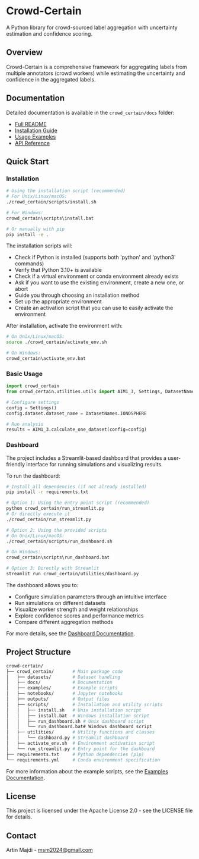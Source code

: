 # Crowd-Certain

A Python library for crowd-sourced label aggregation with uncertainty estimation and confidence scoring.

## Overview

Crowd-Certain is a comprehensive framework for aggregating labels from multiple annotators (crowd workers) while estimating the uncertainty and confidence in the aggregated labels.

## Documentation

Detailed documentation is available in the `crowd_certain/docs` folder:

- [Full README](crowd_certain/docs/README.md)
- [Installation Guide](crowd_certain/docs/INSTALLATION.md)
- [Usage Examples](crowd_certain/docs/USAGE.md)
- [API Reference](crowd_certain/docs/API.md)

## Quick Start

### Installation

```bash
# Using the installation script (recommended)
# For Unix/Linux/macOS:
./crowd_certain/scripts/install.sh

# For Windows:
crowd_certain\scripts\install.bat

# Or manually with pip
pip install -e .
```

The installation scripts will:

- Check if Python is installed (supports both 'python' and 'python3' commands)
- Verify that Python 3.10+ is available
- Check if a virtual environment or conda environment already exists
- Ask if you want to use the existing environment, create a new one, or abort
- Guide you through choosing an installation method
- Set up the appropriate environment
- Create an activation script that you can use to easily activate the environment

After installation, activate the environment with:

```bash
# On Unix/Linux/macOS:
source ./crowd_certain/activate_env.sh

# On Windows:
crowd_certain\activate_env.bat
```

### Basic Usage

```python
import crowd_certain
from crowd_certain.utilities.utils import AIM1_3, Settings, DatasetNames

# Configure settings
config = Settings()
config.dataset.dataset_name = DatasetNames.IONOSPHERE

# Run analysis
results = AIM1_3.calculate_one_dataset(config=config)
```

### Dashboard

The project includes a Streamlit-based dashboard that provides a user-friendly interface for running simulations and visualizing results.

To run the dashboard:

```bash
# Install all dependencies (if not already installed)
pip install -r requirements.txt

# Option 1: Using the entry point script (recommended)
python crowd_certain/run_streamlit.py
# Or directly execute it
./crowd_certain/run_streamlit.py

# Option 2: Using the provided scripts
# On Unix/Linux/macOS:
./crowd_certain/scripts/run_dashboard.sh

# On Windows:
crowd_certain\scripts\run_dashboard.bat

# Option 3: Directly with Streamlit
streamlit run crowd_certain/utilities/dashboard.py
```

The dashboard allows you to:

- Configure simulation parameters through an intuitive interface
- Run simulations on different datasets
- Visualize worker strength and weight relationships
- Explore confidence scores and performance metrics
- Compare different aggregation methods

For more details, see the [Dashboard Documentation](crowd_certain/docs/DASHBOARD.md).

## Project Structure

```bash
crowd-certain/
├── crowd_certain/       # Main package code
│   ├── datasets/        # Dataset handling
│   ├── docs/            # Documentation
│   ├── examples/        # Example scripts
│   ├── notebooks/       # Jupyter notebooks
│   ├── outputs/         # Output files
│   ├── scripts/         # Installation and utility scripts
│   │   ├── install.sh   # Unix installation script
│   │   ├── install.bat  # Windows installation script
│   │   ├── run_dashboard.sh # Unix dashboard script
│   │   └── run_dashboard.bat# Windows dashboard script
│   ├── utilities/       # Utility functions and classes
│   │   └── dashboard.py # Streamlit dashboard
│   ├── activate_env.sh  # Environment activation script
│   └── run_streamlit.py # Entry point for the dashboard
├── requirements.txt     # Python dependencies (pip)
└── requirements.yml     # Conda environment specification
```

For more information about the example scripts, see the [Examples Documentation](crowd_certain/docs/EXAMPLES.md).

## License

This project is licensed under the Apache License 2.0 - see the LICENSE file for details.

## Contact

Artin Majdi - <msm2024@gmail.com>
